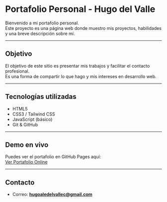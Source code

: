 # Portafolio Personal - Hugo del Valle

Bienvenido a mi portafolio personal.  
Este proyecto es una página web donde muestro mis proyectos, habilidades y una breve descripción sobre mí.  

---

## Objetivo
El objetivo de este sitio es presentar mis trabajos y facilitar el contacto profesional.  
Es una forma de compartir lo que hago y mis intereses en desarrollo web.  

---

## Tecnologías utilizadas
- HTML5  
- CSS3 / Tailwind CSS  
- JavaScript (básico)  
- Git & GitHub  

---

## Demo en vivo
Puedes ver el portafolio en GitHub Pages aquí:  
[Ver Portafolio Online](https://hugood003.github.io/mi-portafolio/)

---

## Contacto
- Correo: **hugoaledelvallec@gmail.com**  

